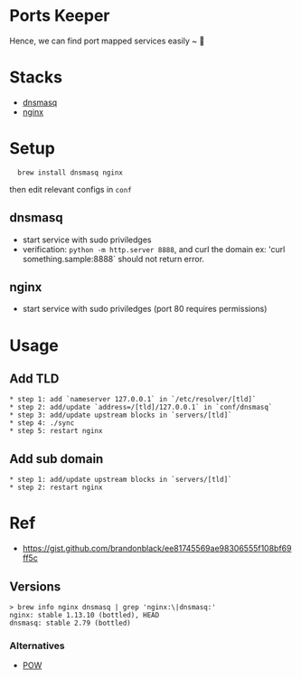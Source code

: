 # Ports Keeper

Hence, we can find port mapped services easily ~ :100:

# Stacks

  - [dnsmasq](#dnsmasq)
  - [nginx](#nginx)

# Setup 

```
  brew install dnsmasq nginx
```

then edit relevant configs in `conf`

## dnsmasq

* start service with sudo priviledges
* verification: `python -m http.server 8888`, and curl the domain ex:
'curl something.sample:8888` should not return error.

## nginx 

* start service with sudo priviledges (port 80 requires permissions)

# Usage

## Add TLD

    * step 1: add `nameserver 127.0.0.1` in `/etc/resolver/[tld]`
    * step 2: add/update `address=/[tld]/127.0.0.1` in `conf/dnsmasq`
    * step 3: add/update upstream blocks in `servers/[tld]`
    * step 4: ./sync 
    * step 5: restart nginx

## Add sub domain

    * step 1: add/update upstream blocks in `servers/[tld]`
    * step 2: restart nginx

# Ref

- https://gist.github.com/brandonblack/ee81745569ae98306555f108bf69ff5c

## Versions

```
> brew info nginx dnsmasq | grep 'nginx:\|dnsmasq:'
nginx: stable 1.13.10 (bottled), HEAD
dnsmasq: stable 2.79 (bottled)
```

### Alternatives

- [POW](http://pow.cx/manual.html)


